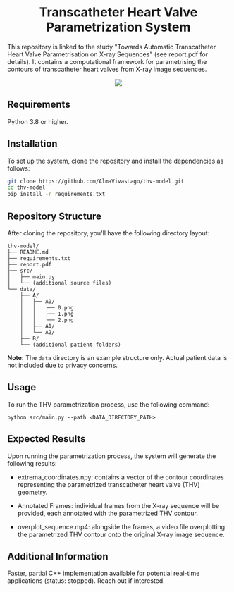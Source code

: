 <div align="center">
    
# Transcatheter Heart Valve Parametrization System

</div>

This repository is linked to the study "Towards Automatic Transcatheter Heart Valve Parametrisation on X-ray Sequences" (see report.pdf for details).  It contains a computational framework for parametrising the contours of transcatheter heart valves from X-ray image sequences.



<div align="center">
    
![](https://github.com/AlmaVivasLago/thv-model/assets/64702159/86e2851e-2728-43a0-85f5-f2a9bb46a197)

</div>









## Requirements

Python 3.8 or higher.

## Installation

To set up the system, clone the repository and install the dependencies as follows:

```bash
git clone https://github.com/AlmaVivasLago/thv-model.git
cd thv-model
pip install -r requirements.txt
```

## Repository Structure
After cloning the repository, you'll have the following directory layout:

```
thv-model/
├── README.md
├── requirements.txt
├── report.pdf
├── src/
│   ├── main.py
│   └── (additional source files)
└── data/
    ├── A/
    │   ├── A0/
    │   │   ├── 0.png
    │   │   ├── 1.png
    │   │   └── 2.png
    │   ├── A1/
    │   └── A2/
    ├── B/
    └── (additional patient folders)
```
        

 **Note:** The `data` directory is an example structure only. Actual patient data is not included due to privacy concerns.


## Usage
To run the THV parametrization process, use the following command:

```
python src/main.py --path <DATA_DIRECTORY_PATH>
```

## Expected Results
Upon running the parametrization process, the system will generate the following results:

- extrema_coordinates.npy: contains a vector of the contour coordinates representing the parametrized transcatheter heart valve (THV) geometry.
  
-  Annotated Frames:  individual frames from the X-ray sequence will be provided, each annotated with the parametrized THV contour. 

- overplot_sequence.mp4: alongside the frames, a video file overplotting the parametrized THV contour onto the original X-ray image sequence.


## Additional Information

Faster, partial C++ implementation available for potential real-time applications (status: stopped). Reach out if interested.


